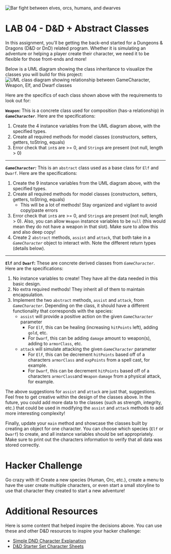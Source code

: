 ![Bar fight between elves, orcs, humans, and dwarves](https://i.imgur.com/tDYhFLf.png)

# **LAB 04 - D&D + Abstract Classes**

In this assignment, you'll be getting the back-end started for a Dungeons & Dragons (D&D or DnD) related program. Whether it is simulating an adventure or helping a player create their character, we need it to be flexible for those front-ends and more!

Below is a UML diagram showing the class inheritance to visualize the classes you will build for this project:
![UML class diagram showing relationship between GameCharacter, Weapon, Elf, and Dwarf classes](https://i.imgur.com/t8kHbvP.png)

Here are the specifics of each class shown above with the requirements to look out for:

**`Weapon`:** This is a concrete class used for composition (has-a relationship) in ***`GameCharacter`***. Here are the specifications:

1. Create the 4 instance variables from the UML diagram above, with the specified types.
2. Create all required methods for model classes (constructors, setters, getters, toString, equals)
3. Error check that `int`s are >= 0, and `String`s are present (not null, length > 0)

---

***`GameCharacter`:*** This is an `abstract` class used as a base class for `Elf` and `Dwarf`. Here are the specifications:

1. Create the 9 instance variables from the UML diagram above, with the specified types.
2. Create all required methods for model classes (constructors, setters, getters, toString, equals)
	- This will be a lot of methods! Stay organized and vigilant to avoid copy/paste errors
3. Error check that `int`s are >= 0, and `String`s are present (not null, length > 0). Also, you can allow `Weapon` instance variables to be `null` (this would mean they do not have a weapon in that slot). Make sure to allow this and also deep copy!
4. Create 2 `abstract` methods, `assist` and `attack`, that both take in a *`GameCharacter`* object to interact with. Note the different return types (details below).

---

**`Elf`** and **`Dwarf`:** These are concrete derived classes from *`GameCharacter`*. Here are the specifications:

1. No instance variables to create! They have all the data needed in this basic design.
2. No extra required methods! They inherit all of them to maintain encapsulation.
3. Implement the two `abstract` methods, `assist` and `attack`, from *`GameCharacter`*. Depending on the class, it should have a different functionality that corresponds with the species:
    - `assist` will provide a positive action on the given *`GameCharacter`* parameter
      - For `Elf`, this can be healing (increasing `hitPoints` left), adding `gold`, etc.
      - For `Dwarf`, this can be adding `damage` amount to weapon(s), adding to `armorClass`, etc.
    - `attack` will simulate attacking the given *`GameCharacter`* parameter
      - For `Elf`, this can be decrement `hitPoints` based off of a characters `armorClass` and `expPoints` from a spell cast, for example.
      - For `Dwarf`, this can be decrement `hitPoints` based off of a characters `armorClass`and `Weapon` `damage` from a physical attack, for example.

The above suggestions for `assist` and `attack` are just that, suggestions. Feel free to get creative within the design of the classes above. In the future, you could add more data to the classes (such as strength, integrity, etc.) that could be used in modifying the `assist` and `attack` methods to add more interesting complexity!

Finally, update your `main` method and showcase the classes built by creating an object for one character. You can choose which species (`Elf` or `Dwarf`) to create, and all instance variables should be set appropriately. Make sure to print out the characters information to verify that all data was stored correctly.

# **Hacker Challenge**
Go crazy with it! Create a new species (Human, Orc, etc.), create a menu to have the user create multiple characters, or even start a small storyline to use that character they created to start a new adventure!

# **Additional Resources**
Here is some content that helped inspire the decisions above. You can use these and other D&D resources to inspire your hacker challenge:
- [Simple DND Character Explanation](https://simplednd.wordpress.com/creating-characters/character-sheet-explanation/)
- [D&D Starter Set Character Sheets](https://media.wizards.com/downloads/dnd/StarterSet_Charactersv2.pdf)
